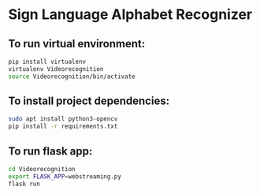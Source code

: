 # Sign Language Alphabet Recognizer

## To run virtual environment:

```bash
pip install virtualenv
virtualenv Videorecognition
source Videorecognition/bin/activate
```

## To install project dependencies:

```bash
sudo apt install python3-opencv
pip install -r requirements.txt
```

## To run flask app:

```bash
cd Videorecognition
export FLASK_APP=webstreaming.py
flask run
```
